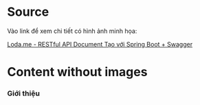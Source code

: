 # Source
Vào link để xem chi tiết có hình ảnh minh họa:

[Loda.me - RESTful API Document Tạo với Spring Boot + Swagger][loda-link]

[loda-link]: https://loda.me/res-tful-api-document-tao-voi-spring-boot-swagger-loda1576222065972

# Content without images

### Giới thiệu